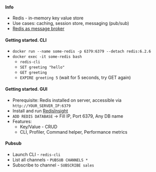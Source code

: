 #### Info
* Redis - in-memory key value store
* Use cases: caching, session store, messaging (pub/sub)
* [Redis as message broker](/message-broker/redis/redis.md)

#### Getting started. CLI
* `docker run --name some-redis -p 6379:6379 --detach redis:6.2.6`
* `docker exec -it some-redis bash`
    * `redis-cli`
    * `SET greeting "hello"`
    * `GET greeting`
    * `EXPIRE greeting 5` (wait for 5 seconds, try GET again)

#### Getting started. GUI
* Prerequisite: Redis installed on server, accessible via `http://YOUR_SERVER_IP:6379`
* Install and run [RedisInsight](https://redis.com/redis-enterprise/redis-insight/#insight-form)
* `ADD REDIS DATABASE` -> Fill IP, Port 6379, Any DB name
* Features:
    * Key/Value - CRUD
    * CLI, Profiler, Command helper, Performance metrics

#### Pubsub
* Launch CLI - `redis-cli`
* List all channels - `PUBSUB CHANNELS *`
* Subscribe to channel - `SUBSCRIBE sales`